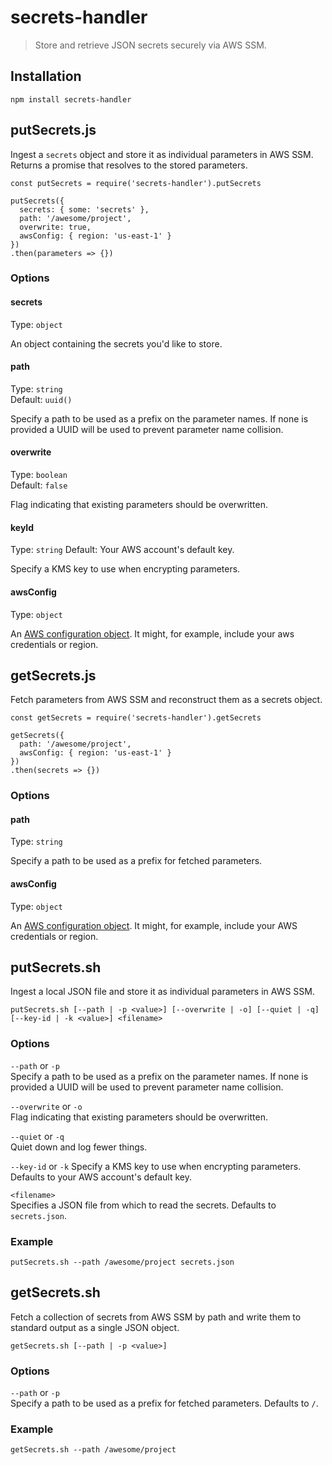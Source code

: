 # secrets-handler

> Store and retrieve JSON secrets securely via AWS SSM.

## Installation
`npm install secrets-handler`


## putSecrets.js
Ingest a `secrets` object and store it as individual parameters in AWS SSM. Returns a promise that resolves to the stored parameters.
```
const putSecrets = require('secrets-handler').putSecrets

putSecrets({
  secrets: { some: 'secrets' },
  path: '/awesome/project',
  overwrite: true,
  awsConfig: { region: 'us-east-1' }
})
.then(parameters => {})
```

### Options

#### secrets
Type: `object`  

An object containing the secrets you'd like to store.  


#### path
Type: `string`  
Default: `uuid()`  

Specify a path to be used as a prefix on the parameter names. If none is provided a UUID will be used to prevent parameter name collision.


#### overwrite
Type: `boolean`  
Default: `false`  

Flag indicating that existing parameters should be overwritten.

#### keyId
Type: `string`
Default: Your AWS account's default key.

Specify a KMS key to use when encrypting parameters.


#### awsConfig
Type: `object`  

An [AWS configuration object](http://docs.aws.amazon.com/AWSJavaScriptSDK/latest/AWS/Config.html).  It might, for example, include your aws credentials or region.  



## getSecrets.js
Fetch parameters from AWS SSM and reconstruct them as a secrets object.
```
const getSecrets = require('secrets-handler').getSecrets

getSecrets({
  path: '/awesome/project',
  awsConfig: { region: 'us-east-1' }
})
.then(secrets => {})
```

### Options


#### path
Type: `string`  

Specify a path to be used as a prefix for fetched parameters.


#### awsConfig
Type: `object`  

An [AWS configuration object](http://docs.aws.amazon.com/AWSJavaScriptSDK/latest/AWS/Config.html).  It might, for example, include your AWS credentials or region.  



## putSecrets.sh
Ingest a local JSON file and store it as individual parameters in AWS SSM.
```
putSecrets.sh [--path | -p <value>] [--overwrite | -o] [--quiet | -q] [--key-id | -k <value>] <filename>
```

### Options
`--path` or `-p`  
Specify a path to be used as a prefix on the parameter names. If none is provided a UUID will be used to prevent parameter name collision.

`--overwrite` or `-o`  
Flag indicating that existing parameters should be overwritten.

`--quiet` or `-q`  
Quiet down and log fewer things.

`--key-id` or `-k`
Specify a KMS key to use when encrypting parameters. Defaults to your AWS account's default key.

`<filename>`  
Specifies a JSON file from which to read the secrets.  Defaults to `secrets.json`.


### Example
```
putSecrets.sh --path /awesome/project secrets.json
```

## getSecrets.sh
Fetch a collection of secrets from AWS SSM by path and write them to standard output as a single JSON object.
```
getSecrets.sh [--path | -p <value>]
```

### Options
`--path` or `-p`  
Specify a path to be used as a prefix for fetched parameters. Defaults to `/`.

### Example
```
getSecrets.sh --path /awesome/project
```
